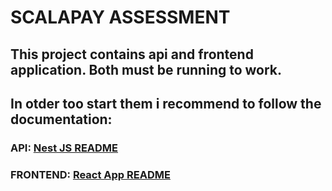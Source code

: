 # SCALAPAY ASSESSMENT

## This project contains api and frontend application. Both must be running to work.

## In otder too start them i recommend to follow the documentation:

### API: [Nest JS README](https://github.com/gvbsxmoon/scalapay-assessment/blob/develop/scalapay-api/README.md)
### FRONTEND: [React App README](https://github.com/gvbsxmoon/scalapay-assessment/blob/develop/scalapay-app/README.md)

